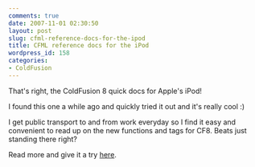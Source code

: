 ```yaml
---
comments: true
date: 2007-11-01 02:30:50
layout: post
slug: cfml-reference-docs-for-the-ipod
title: CFML reference docs for the iPod
wordpress_id: 158
categories:
- ColdFusion
---
```


That's right, the ColdFusion 8 quick docs for Apple's iPod!

I found this one a while ago and quickly tried it out and it's really cool :)

I get public transport to and from work everyday so I find it easy and convenient to read up on the new functions and tags for CF8. Beats just standing there right?

Read more and give it a try [here](http://blogs.adobe.com/flexdoc/2007/08/cfml_reference_docs_for_the_ip_1.html).
